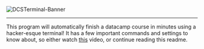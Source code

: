 ![DCSTerminal-Banner](https://user-images.githubusercontent.com/85963782/159130727-c8536e41-f8b3-45d1-b721-454ea6c9efa5.png)
<hr>
This program will automatically finish a datacamp course in minutes using a hacker-esque terminal! It has a few important commands and settings to know about, so either watch <a href="https://github.com/Traptricker/DCS_Terminal/edit/master/README.md">this</a> video, or continue reading this readme.
